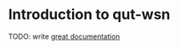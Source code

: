 # Introduction to qut-wsn

TODO: write [great documentation](http://jacobian.org/writing/great-documentation/what-to-write/)
